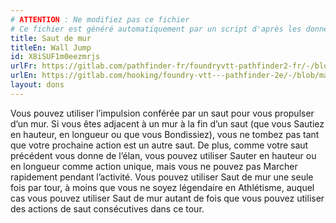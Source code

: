 ```yaml
---
# ATTENTION : Ne modifiez pas ce fichier
# Ce fichier est généré automatiquement par un script d'après les données du module Foundry VTT officiel et de sa traduction
title: Saut de mur
titleEn: Wall Jump
id: X8iSUF1m0eezmrjs
urlFr: https://gitlab.com/pathfinder-fr/foundryvtt-pathfinder2-fr/-/blob/master/data/feats/X8iSUF1m0eezmrjs.htm
urlEn: https://gitlab.com/hooking/foundry-vtt---pathfinder-2e/-/blob/master/packs/data/feats.db/wall-jump.json
layout: dons
---
```

Vous pouvez utiliser l’impulsion conférée par un saut pour vous propulser d’un mur. Si vous êtes adjacent à un mur à la fin d’un saut (que vous Sautiez en hauteur, en longueur ou que vous Bondissiez), vous ne tombez pas tant que votre prochaine action est un autre saut. De plus, comme votre saut précédent vous donne de l’élan, vous pouvez utiliser Sauter en hauteur ou en longueur comme action unique, mais vous ne pouvez pas Marcher rapidement pendant l’activité. Vous pouvez utiliser Saut de mur une seule fois par tour, à moins que vous ne soyez légendaire en Athlétisme, auquel cas vous pouvez utiliser Saut de mur autant de fois que vous pouvez utiliser des actions de saut consécutives dans ce tour.
